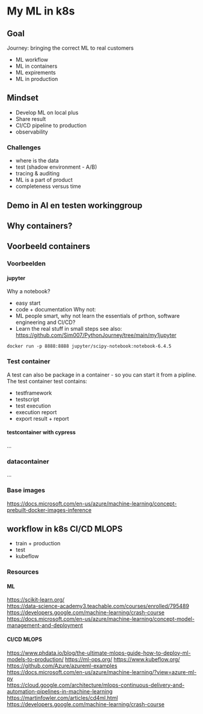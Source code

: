 # My ML in k8s

## Goal
Journey: bringing the correct ML to real customers
- ML workflow
- ML in containers
- ML expirements
- ML in production

## Mindset
- Develop ML on local plus
- Share result
- CI/CD pipeline to production
- observability

### Challenges
- where is the data
- test (shadow environment - A/B)
- tracing & auditing
- ML is a part of product
- completeness versus time

## Demo in AI en testen workinggroup

## Why containers?

## Voorbeeld containers
### Voorbeelden
#### jupyter 
Why a notebook?
- easy start
- code + documentation
Why not: 
- ML people smart, why not learn the essentials of prthon, software engineering and CI/CD?
- Learn the real stuff in small steps
see also: https://github.com/Sim007/PythonJourney/tree/main/my1jupyter 
```
docker run -p 8888:8888 jupyter/scipy-notebook:notebook-6.4.5
```
### Test container
A test can also be package in a container - so you can start it from a pipline. 
The test container test contains:
- testframework
- testscript
- test execution
- execution report
- export result + report

#### testcontainer with cypress
...

### datacontainer
...

### Base images
https://docs.microsoft.com/en-us/azure/machine-learning/concept-prebuilt-docker-images-inference

## workflow in k8s CI/CD MLOPS
  - train + production
  - test
  - kubeflow

### Resources
#### ML
https://scikit-learn.org/    
https://data-science-academy3.teachable.com/courses/enrolled/795489  
https://developers.google.com/machine-learning/crash-course  
https://docs.microsoft.com/en-us/azure/machine-learning/concept-model-management-and-deployment 

#### CI/CD MLOPS
https://www.phdata.io/blog/the-ultimate-mlops-guide-how-to-deploy-ml-models-to-production/
https://ml-ops.org/ 
https://www.kubeflow.org/ 
https://github.com/Azure/azureml-examples  
https://docs.microsoft.com/en-us/azure/machine-learning/?view=azure-ml-py  
https://cloud.google.com/architecture/mlops-continuous-delivery-and-automation-pipelines-in-machine-learning 
https://martinfowler.com/articles/cd4ml.html
https://developers.google.com/machine-learning/crash-course


